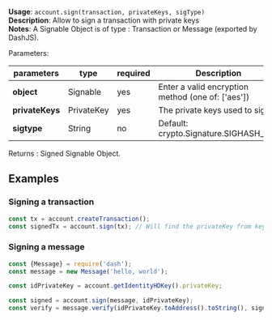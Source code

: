 **Usage**: `account.sign(transaction, privateKeys, sigType)`    
**Description**: Allow to sign a transaction with private keys   
**Notes**: A Signable Object is of type : Transaction or Message (exported by DashJS).   

Parameters: 

| parameters        | type        | required       | Description                                                                                             |  
|-------------------|-------------|----------------| -------------------------------------------------|
| **object**        | Signable    | yes            | Enter a valid encryption method (one of: ['aes'])|
| **privateKeys**   | PrivateKey  | yes            | The private keys used to sign                    |
| **sigtype**       | String      | no             | Default: crypto.Signature.SIGHASH_ALL            |

Returns : Signed Signable Object.

## Examples

### Signing a transaction
```js
const tx = account.createTransaction();
const signedTx = account.sign(tx); // Will find the privateKey from keychain for you. 
```

### Signing a message 
```js
const {Message} = require('dash');
const message = new Message('hello, world');

const idPrivateKey = account.getIdentityHDKey().privateKey;

const signed = account.sign(message, idPrivateKey);
const verify = message.verify(idPrivateKey.toAddress().toString(), signed.toString()); // true
```
